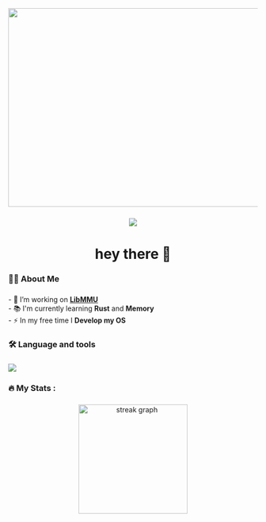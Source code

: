 <style>
header 
</style>

<div align="center">
  <img style="{
  border-radius: 5px;
} " height="400" width="1200" src="https://images.pexels.com/photos/2693200/pexels-photo-2693200.jpeg?auto=compress&cs=tinysrgb&w=1200"  />
</div>

###

<div align="center">
  <img src="https://visitor-badge.laobi.icu/badge?page_id=Hokanosekai.Hokanosekai&right_color=blueviolet"  />
</div>

###

<h1 align="center">hey there 👋</h1>

###

<h3 align="left">👩‍💻  About Me</h3>

###

<p align="left">- 🔭 I’m working on <b><a href="https://github.com/Memoscopy/libMMU">LibMMU</a></b><br>- 📚 I'm currently learning <b>Rust</b> and <b>Memory</b><br>- ⚡ In my free time I <b>Develop my OS</b></p>

###

<h3 align="left">🛠 Language and tools</h3>

###

<div align="left">
    <a href="https://skillicons.dev">
      <img src="https://skillicons.dev/icons?i=ts,nodejs,react,tailwind,c,rust,python,bash,deno,docker,java,md,linux,php,supabase,vscode&perline=8" />
    </a>
</div>

###

<h3 align="left">🔥   My Stats :</h3>

###

<div align="center">
  <img src="https://streak-stats.demolab.com?user=Hokanosekai&locale=en&mode=daily&theme=dark&hide_border=false&border_radius=5&order=3" height="220" alt="streak graph"  />
</div>

###
